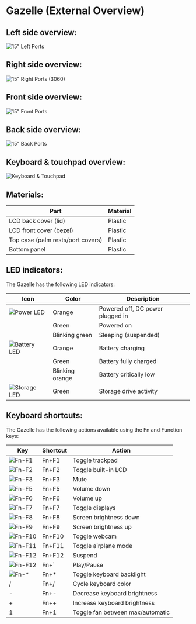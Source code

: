 # Gazelle (External Overview)

## Left side overview:

![15" Left Ports](./img/ports-left.webp)

## Right side overview:

![15" Right Ports (3060)](./img/ports-right.webp)

## Front side overview:

![15" Front Ports](./img/ports-front.webp)

## Back side overview:

![15" Back Ports](./img/ports-back.webp)

## Keyboard & touchpad overview:

![Keyboard & Touchpad](./img/keyboard-touchpad.webp)

## Materials:

|Part                              |Material |
|----------------------------------|---------|
|LCD back cover (lid)              |Plastic  |
|LCD front cover (bezel)           |Plastic  |
|Top case (palm rests/port covers) |Plastic  |
|Bottom panel                      |Plastic  |

## LED indicators:

The Gazelle has the following LED indicators:

|Icon                                    |Color          |Description                      |
|----------------------------------------|---------------|---------------------------------|
|![Power LED](./img/led-power.png)       |Orange         |Powered off, DC power plugged in |
|                                        |Green          |Powered on                       |
|                                        |Blinking green |Sleeping (suspended)             |
|![Battery LED](./img/led-battery.png)   |Orange         |Battery charging                 |
|                                        |Green          |Battery fully charged            |
|                                        |Blinking orange|Battery critically low           |
|![Storage LED](./img/led-storage.png)   |Green          |Storage drive activity           |

## Keyboard shortcuts:

The Gazelle has the following actions available using the Fn and Function keys:

|Key                        |Shortcut|Action                          |
|---------------------------|--------|--------------------------------|
|![Fn-F1](./img/fn-f1.png)  |Fn+F1   |Toggle trackpad                 |
|![Fn-F2](./img/fn-f2.png)  |Fn+F2   |Toggle built-in LCD             |
|![Fn-F3](./img/fn-f3.png)  |Fn+F3   |Mute                            |
|![Fn-F5](./img/fn-f5.png)  |Fn+F5   |Volume down                     |
|![Fn-F6](./img/fn-f6.png)  |Fn+F6   |Volume up                       |
|![Fn-F7](./img/fn-f7.png)  |Fn+F7   |Toggle displays                 |
|![Fn-F8](./img/fn-f8.png)  |Fn+F8   |Screen brightness down          |
|![Fn-F9](./img/fn-f9.png)  |Fn+F9   |Screen brightness up            |
|![Fn-F10](./img/fn-f10.png)|Fn+F10  |Toggle webcam                   |
|![Fn-F11](./img/fn-f11.png)|Fn+F11  |Toggle airplane mode            |
|![Fn-F12](./img/fn-f12.png)|Fn+F12  |Suspend                         |
|![Fn-F12](./img/fn-dia.jpg)|Fn+`    |Play/Pause                      |
|![Fn-*](./img/fn-star.png) |Fn+*    |Toggle keyboard backlight       |
|/                          |Fn+/    |Cycle keyboard color            |
|-                          |Fn+-    |Decrease keyboard brightness    |
|+                          |Fn++    |Increase keyboard brightness    |
|1                          |Fn+1    |Toggle fan between max/automatic|
